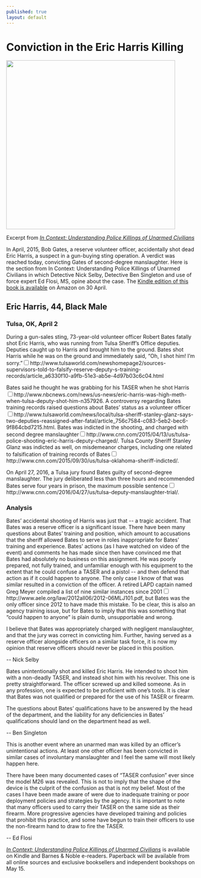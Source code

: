 ```yaml
---
published: true
layout: default
---
```

<h1>Conviction in the Eric Harris Killing</h1>
<p><img class="right" width="450px" src="https://nselby.github.io/assets/img/sorry_I_shot_him.png" /></p>

<p>Excerpt from <em><a href="http://www.amazon.com/Context-Understanding-Killings-Unarmed-Civilians-ebook/dp/B01DO9NTAG/ref=sr_1_2" target="_blank">In Context: Understanding Police Killings of Unarmed Civilians</a></em> </p>


<p>In April, 2015, Bob Gates, a reserve volunteer officer, accidentally shot dead Eric Harris, a suspect in a gun-buying sting operation. A verdict was reached today, convicting Gates of second-degree manslaughter. Here is the section from In Context: Understanding Police Killings of Unarmed Civilians in which Detective Nick Selby, Detective Ben Singleton and use of force expert Ed Flosi, MS, opine about the case. The <a href="http://www.amazon.com/Context-Understanding-Killings-Unarmed-Civilians-ebook/dp/B01DO9NTAG/ref=sr_1_2" target="_blank">Kindle edition of this book is available</a> on Amazon on 30 April. </p>


<h2>Eric Harris, 44, Black Male</h2>

<h3>Tulsa, OK, April 2</h3>

<p>During a gun-sales sting, 73-year-old volunteer officer Robert Bates fatally shot Eric Harris, who was running from Tulsa Sheriff’s Office deputies. Deputies caught up to Harris and brought him to the ground. Bates shot Harris while he was on the ground and immediately said, “Oh, I shot him! I’m sorry.”<label for="sn-demo" class="margin-toggle sidenote-number"></label><input type="checkbox" id="sn-demo" class="margin-toggle"/><span class="sidenote">http://www.tulsaworld.com/newshomepage2/sources-supervisors-told-to-falsify-reserve-deputy-s-training-records/article_a6330f10-a9fb-51e3-ab5e-4d97b03c6c04.html</span></p>

<p>Bates said he thought he was grabbing for his TASER when he shot Harris<label for="sn-demo" class="margin-toggle sidenote-number"></label><input type="checkbox" id="sn-demo" class="margin-toggle"/><span class="sidenote">http://www.nbcnews.com/news/us-news/eric-harris-was-high-meth-when-tulsa-deputy-shot-him-n357926</span>. A controversy regarding Bates training records raised questions about Bates’ status as a volunteer officer<label for="sn-demo" class="margin-toggle sidenote-number"></label><input type="checkbox" id="sn-demo" class="margin-toggle"/><span class="sidenote">http://www.tulsaworld.com/news/local/tulsa-sheriff-stanley-glanz-says-two-deputies-reassigned-after-fatal/article_756c7584-c083-5eb2-bec6-9f864cbd7215.html</span>. Bates was indicted in the shooting, and charged with second degree manslaughter<label for="sn-demo" class="margin-toggle sidenote-number"></label><input type="checkbox" id="sn-demo" class="margin-toggle"/><span class="sidenote">http://www.cnn.com/2015/04/13/us/tulsa-police-shooting-eric-harris-deputy-charged/</span>. Tulsa County Sheriff Stanley Glanz was indicted as well, on misdemeanor charges, including one related to falsification of training records of Bates<label for="sn-demo" class="margin-toggle sidenote-number"></label><input type="checkbox" id="sn-demo" class="margin-toggle"/><span class="sidenote">http://www.cnn.com/2015/09/30/us/tulsa-oklahoma-sheriff-indicted/</span>.</p>

<p>On April 27, 2016, a Tulsa jury found Bates guilty of second-degree manslaughter. The jury deliberated less than three hours and recommended Bates serve four years in prison, the maximum possible sentence<label for="sn-demo" class="margin-toggle sidenote-number"></label><input type="checkbox" id="sn-demo" class="margin-toggle"/><span class="sidenote">http://www.cnn.com/2016/04/27/us/tulsa-deputy-manslaughter-trial/</span>.</p>

<h3>Analysis</h3>

<p>Bates’ accidental shooting of Harris was just that -- a tragic accident. That Bates was a reserve officer is a significant issue. There have been many questions about Bates’ training and position, which amount to accusations that the sheriff allowed Bates to serve in roles inappropriate for Bates’ training and experience. Bates’ actions (as I have watched on video of the event) and comments he has made since then have convinced me that Bates had absolutely no business on this assignment. He was poorly prepared, not fully trained, and unfamiliar enough with his equipment to the extent that he could confuse a TASER and a pistol -- and then defend that action as if it could happen to anyone. The only case I know of that was similar resulted in a conviction of the officer. A retired LAPD captain named Greg Meyer compiled a list of nine similar instances since 2001<label for="sn-demo" class="margin-toggle sidenote-number"></label><input type="checkbox" id="sn-demo" class="margin-toggle"/><span class="sidenote">http://www.aele.org/law/2012all06/2012-06MLJ101.pdf</span>, but Bates was the only officer since 2012 to have made this mistake. To be clear, this is also an agency training issue, but for Bates to imply that this was something that “could happen to anyone” is plain dumb, unsupportable and wrong.</p>

<p>I believe that Bates was appropriately charged with negligent manslaughter, and that the jury was correct in convicting him. Further, having served as a reserve officer alongside officers on a similar task force, it is now my opinion that reserve officers should never be placed in this position.</p>

<p>-- Nick Selby</p>

<p>Bates unintentionally shot and killed Eric Harris. He intended to shoot him with a non-deadly TASER, and instead shot him with his revolver. This one is pretty straightforward. The officer screwed up and killed someone. As in any profession, one is expected to be proficient with one’s tools. It is clear that Bates was not qualified or prepared for the use of his TASER or firearm. </p>

<p>The questions about Bates’ qualifications have to be answered by the head of the department, and the liability for any deficiencies in Bates’ qualifications should land on the department head as well.</p>

<p>-- Ben Singleton</p>

<p>This is another event where an unarmed man was killed by an officer’s unintentional actions. At least one other officer has been convicted in similar cases of involuntary manslaughter and I feel the same will most likely happen here.</p>

<p>There have been many documented cases of “TASER confusion” ever since the model M26 was revealed. This is not to imply that the shape of the device is the culprit of the confusion as that is not my belief. Most of the cases I have been made aware of were due to inadequate training or poor deployment policies and strategies by the agency. It is important to note that many officers used to carry their TASER on the same side as their firearm. More progressive agencies have developed training and policies that prohibit this practice, and some have begun to train their officers to use the non-firearm hand to draw to fire the TASER.</p>

<p>-- Ed Flosi</p>

<p><em><a href="http://www.amazon.com/Context-Understanding-Killings-Unarmed-Civilians-ebook/dp/B01DO9NTAG/ref=sr_1_2" target="_blank">In Context: Understanding Police Killings of Unarmed Civilians</a></em> is available on Kindle and Barnes &amp; Noble e-readers. Paperback will be available from all online sources and exclusive booksellers and independent bookshops on May 15.</p> 

